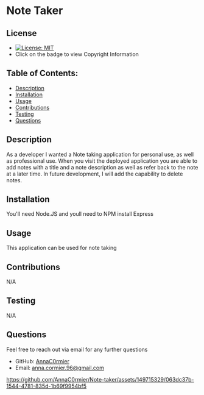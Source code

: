 
# Note Taker

## License
- [![License: MIT](https://img.shields.io/badge/License-MIT-yellow.svg)](https://opensource.org/licenses/MIT)
- Click on the badge to view Copyright Information

## Table of Contents:
- [Description](#description)
- [Installation](#installation)
- [Usage](#usage)
- [Contributions](#contributions)
- [Testing](#testing)
- [Questions](#questions)


## Description
As a developer I wanted a Note taking application for personal use, as well as professional use. When you visit the deployed application you are able to add notes with a title and a note description
as well as refer back to the note at a later time. In future development, I will add the capability to delete notes.
## Installation
You'll need Node.JS and youll need to NPM install Express
## Usage
This application can be used for note taking
## Contributions
N/A

## Testing
N/A

## Questions
 Feel free to reach out via email for any further questions
- GitHub: [AnnaC0rmier](https://github.com/AnnaC0rmier)
- Email: anna.cormier.96@gmail.com



https://github.com/AnnaC0rmier/Note-taker/assets/149715329/063dc37b-1544-4781-835d-1b69f9954bf5




